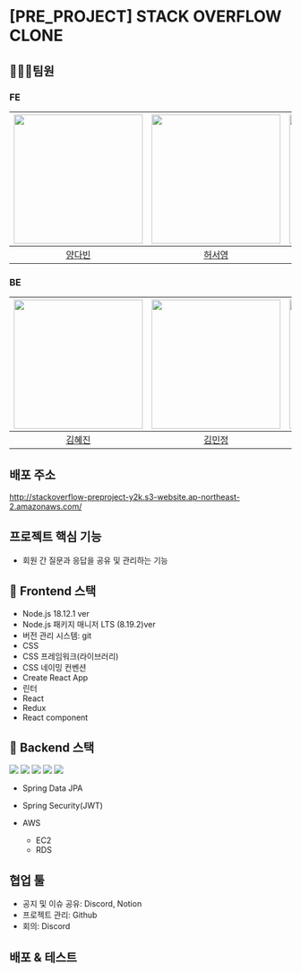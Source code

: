 # [PRE_PROJECT] STACK OVERFLOW CLONE

## 🧑‍🤝‍🧑팀원

### FE
|[<img src="https://user-images.githubusercontent.com/3222504/208596931-cd053077-414e-4f03-aa2b-e5aab0ae7ba6.jpg" width="230px;" alt="">](https://github.com/vinyangda)|[<img src="https://user-images.githubusercontent.com/3222504/208596851-7a973bb3-d1f9-4c0d-8d90-6461f90285a5.jpg" width="230px;" alt="">](https://github.com/ashleysyheo)|[<img src="https://user-images.githubusercontent.com/3222504/208596741-ccdd9f11-336a-462a-adee-22ce90bf77b5.jpeg" width="230px;" alt="">](https://github.com/jingoworld) |
|:---:|:---:|:---:|
|[양다빈](https://github.com/vinyangda)|[허서영](https://github.com/ashleysyheo)|[최진우](https://github.com/jingoworld)|
### BE
|[<img src="https://user-images.githubusercontent.com/3222504/208597601-8ebe734c-4f02-45cd-a7ae-eafcf18e2491.jpg" width="230px;" alt="">](https://github.com/hyejinme)|[<img src="https://user-images.githubusercontent.com/3222504/208598448-77005d6f-63b9-40c7-9f38-2ea51d5c7cdd.png" width="230px;" alt="">](https://github.com/kimmj13)|[<img src="https://user-images.githubusercontent.com/3222504/208600324-750b267f-a1fb-40c5-847e-38bcb7300f87.png" width="230px;" alt="">](https://github.com/Yujeu07) |
|:---:|:---:|:---:|
|[김혜진](https://github.com/hyejinme)|[김민정](https://github.com/kimmj13)|[유제웅](https://github.com/Yujeu07)|

## 배포 주소
http://stackoverflow-preproject-y2k.s3-website.ap-northeast-2.amazonaws.com/


## 프로젝트 핵심 기능
- 회원 간 질문과 응답을 공유 및 관리하는 기능

## 📌 Frontend 스택
- Node.js 18.12.1 ver
- Node.js 패키지 매니저 LTS (8.19.2)ver
- 버전 관리 시스템: git
- CSS
- CSS 프레임워크(라이브러리)
- CSS 네이밍 컨벤션
- Create React App
- 린터
- React
- Redux
- React component 


## 📌 Backend 스택
<img src="https://img.shields.io/badge/java-007396?style=for-the-badge&logo=java&logoColor=white">
<img src="https://img.shields.io/badge/springboot-6DB33F?style=for-the-badge&logo=springboot&logoColor=white">
<img src="https://img.shields.io/badge/gradle-02303A?style=for-the-badge&logo=gradle&logoColor=white">
<img src="https://img.shields.io/badge/표시할이름-색상?style=for-the-badge&logo=기술스택아이콘&logoColor=white">
<img src="https://img.shields.io/badge/springsecurity-6DB33F?style=for-the-badge&logo=springsecurity&logoColor=white%22%3E>
<img src="https://img.shields.io/badge/EC2-FF9900?style=for-the-badge&logo=AmazonEC2&logoColor=white">


- Spring Data JPA
- Spring Security(JWT)

- AWS
    - EC2
    - RDS


## 협업 툴
- 공지 및 이슈 공유: Discord, Notion
- 프로젝트 관리: Github
- 회의: Discord

## 배포 & 테스트



